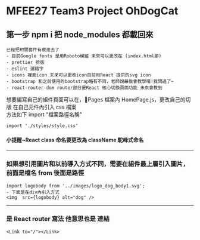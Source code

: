# MFEE27 Team3 Project OhDogCat

## 第一步 npm i 把 node_modules 都載回來

```
已經把相關套件有載進去了
- 目前Google fonts 是用Roboto模組 未來可以更改在 (index.html那)
- prettier 排版
- eslint 選錯字
- icons 裡面icon 未來可以更改icon目前用React 提供的svg icon
- bootstrap 和之前使用的bootstrap略有不同，老師說最後會教學唷!我問過了~
- react-router-dom router部分是React 核心切換頁面功能 未來會教到
```

想要編寫自己的組件頁面可以在，📁Pages 檔案內 HomePage.js，更改自己的切版
在自己元件內引入 css 檔案  
方法如下 import "檔案路徑名稱"

```javascript=
import './styles/style.css'
```

#### 小提醒~React class 命名要更改為 className 駝峰式命名

---

### 如果想引用圖片和以前導入方式不同，需要在組件最上層引入圖片， 前面是檔名 from 後面是路徑

```javascript=
import logobody from '../images/logo_dog_body1.svg';
- 下面是在div內引入方式
<img  src={logobody} alt="dog" />
```

---

### <Link>是 React router 寫法 他意思也是 <a>連結

```jsx=
<Link to="/"></Link>
```
